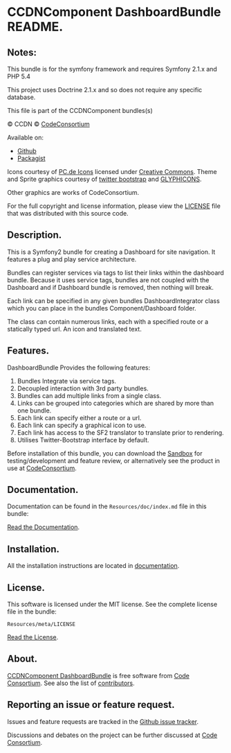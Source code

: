 CCDNComponent DashboardBundle README.
=====================================


## Notes:  
  
This bundle is for the symfony framework and requires Symfony 2.1.x and PHP 5.4
  
This project uses Doctrine 2.1.x and so does not require any specific database.
  

This file is part of the CCDNComponent bundles(s)

&copy; CCDN &copy; [CodeConsortium](http://www.codeconsortium.com/)

Available on:
* [Github](http://www.github.com/codeconsortium/CCDNComponentDashboardBundle)
* [Packagist](https://packagist.org/packages/codeconsortium/ccdn-component-dashboard-bundle)

Icons courtesy of [PC.de Icons](http://pc.de/icons/) licensed under [Creative Commons](http://creativecommons.org/licenses/by/3.0/).
Theme and Sprite graphics courtesy of [twitter bootstrap](http://twitter.github.com/bootstrap/index.html) and [GLYPHICONS](http://glyphicons.com/).

Other graphics are works of CodeConsortium.

For the full copyright and license information, please view the [LICENSE](http://github.com/codeconsortium/CCDNComponentDashboardBundle/blob/master/Resources/meta/LICENSE) file that was distributed with this source code.

## Description.

This is a Symfony2 bundle for creating a Dashboard for site navigation. It features a plug and play service architecture. 

Bundles can register services via tags to list their links within the dashboard bundle. Because it uses service tags, bundles 
are not coupled with the Dashboard and if Dashboard bundle is removed, then nothing will break. 

Each link can be specified in any given bundles DashboardIntegrator class which you can place in the bundles Component/Dashboard folder.

The class can contain numerous links, each with a specified route or a statically typed url. An icon and translated text.

## Features.

DashboardBundle Provides the following features:

1. Bundles Integrate via service tags.
2. Decoupled interaction with 3rd party bundles.
3. Bundles can add multiple links from a single class.
4. Links can be grouped into categories which are shared by more than one bundle.
5. Each link can specify either a route or a url.
6. Each link can specify a graphical icon to use.
7. Each link has access to the SF2 translator to translate prior to rendering.
8. Utilises Twitter-Bootstrap interface by default.

Before installation of this bundle, you can download the [Sandbox](https://github.com/codeconsortium/CCDNSandBox) for testing/development and feature review, or alternatively see the product in use at [CodeConsortium](http://www.codeconsortium.com).

## Documentation.

Documentation can be found in the `Resources/doc/index.md` file in this bundle:

[Read the Documentation](http://github.com/codeconsortium/CCDNComponentDashboardBundle/blob/master/Resources/doc/index.md).

## Installation.

All the installation instructions are located in [documentation](http://github.com/codeconsortium/CCDNComponentDashboardBundle/blob/master/Resources/doc/install.md).

## License.

This software is licensed under the MIT license. See the complete license file in the bundle:

	Resources/meta/LICENSE

[Read the License](http://github.com/codeconsortium/CCDNComponentDashboardBundle/blob/master/Resources/meta/LICENSE).

## About.

[CCDNComponent DashboardBundle](http://github.com/codeconsortium/CCDNComponentDashboardBundle) is free software from [Code Consortium](http://www.codeconsortium.com).
See also the list of [contributors](http://github.com/codeconsortium/CCDNComponentDashboardBundle/contributors).

## Reporting an issue or feature request.

Issues and feature requests are tracked in the [Github issue tracker](http://github.com/codeconsortium/CCDNComponentDashboardBundle/issues).

Discussions and debates on the project can be further discussed at [Code Consortium](http://www.codeconsortium.com).

